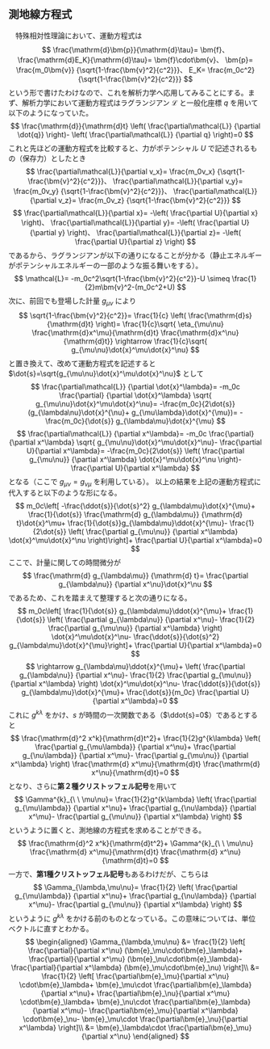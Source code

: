 
## 測地線方程式

　特殊相対性理論において、運動方程式は
$$
    \frac{\mathrm{d}\bm{p}}{\mathrm{d}\tau}=
    \bm{f}、
    \frac{\mathrm{d}E_K}{\mathrm{d}\tau}=
    \bm{f}\cdot\bm{v}、
    \bm{p}=
    \frac{m_0\bm{v}}
    {\sqrt{1-\frac{\bm{v}^2}{c^2}}}、
    E_K=
    \frac{m_0c^2}
    {\sqrt{1-\frac{\bm{v}^2}{c^2}}}
$$
という形で書けたわけなので、これを解析力学へ応用してみることにする。まず、解析力学において運動方程式はラグランジアン $\mathcal{L}$ と一般化座標 $q$ を用いて以下のようになっていた。
$$
    \frac{\mathrm{d}}{\mathrm{d}t}
    \left(
        \frac{\partial\mathcal{L}}
        {\partial \dot{q}}
    \right)-
    \left(
        \frac{\partial\mathcal{L}}
        {\partial q}
    \right)=0
$$
これと先ほどの運動方程式を比較すると、力がポテンシャル $U$ で記述されるもの（保存力）としたとき
$$
    \frac{\partial\mathcal{L}}{\partial v_x}=
    \frac{m_0v_x}
    {\sqrt{1-\frac{\bm{v}^2}{c^2}}}、
    \frac{\partial\mathcal{L}}{\partial v_y}=
    \frac{m_0v_y}
    {\sqrt{1-\frac{\bm{v}^2}{c^2}}}、
    \frac{\partial\mathcal{L}}{\partial v_z}=
    \frac{m_0v_z}
    {\sqrt{1-\frac{\bm{v}^2}{c^2}}}
$$
$$
    \frac{\partial\mathcal{L}}{\partial x}=
    -\left(
        \frac{\partial U}{\partial x}
    \right)、
     \frac{\partial\mathcal{L}}{\partial y}=
     -\left(
        \frac{\partial U}{\partial y}
    \right)、
    \frac{\partial\mathcal{L}}{\partial z}=
    -\left(
        \frac{\partial U}{\partial z}
    \right)
$$
であるから、ラグランジアンが以下の通りになることが分かる（静止エネルギーがポテンシャルエネルギーの一部のような振る舞いをする）。
$$
    \mathcal{L}=
    -m_0c^2\sqrt{1-\frac{\bm{v}^2}{c^2}}-U
    \simeq
    \frac{1}{2}m\bm{v}^2-(m_0c^2+U)
$$
次に、前回でも登場した計量 $g_{\mu\nu}$ により
$$
    \sqrt{1-\frac{\bm{v}^2}{c^2}}=
    \frac{1}{c}
    \left(
    \frac{\mathrm{d}s}{\mathrm{d}t}
    \right)=
    \frac{1}{c}\sqrt{
    \eta_{\mu\nu}
    \frac{\mathrm{d}x^\mu}{\mathrm{d}t}
    \frac{\mathrm{d}x^\nu}{\mathrm{d}t}}
    \rightarrow
    \frac{1}{c}\sqrt{
    g_{\mu\nu}\dot{x}^\mu\dot{x}^\nu}
$$
と置き換えて、改めて運動方程式を記述すると $\dot{s}=\sqrt{g_{\mu\nu}\dot{x}^\mu\dot{x}^\nu}$ として
$$
    \frac{\partial\mathcal{L}}
    {\partial \dot{x}^\lambda}=
    -m_0c
    \frac{\partial}
    {\partial \dot{x}^\lambda}
    \sqrt{
    g_{\mu\nu}\dot{x}^\mu\dot{x}^\nu}=
    -\frac{m_0c}{2\dot{s}}
    (g_{\lambda\nu}\dot{x}^{\nu}+
    g_{\mu\lambda}\dot{x}^{\mu})=
    -\frac{m_0c}{\dot{s}}
    g_{\lambda\mu}\dot{x}^{\mu}
$$
$$
    \frac{\partial\mathcal{L}}
    {\partial x^\lambda}=
    -m_0c
    \frac{\partial}
    {\partial x^\lambda}
    \sqrt{
    g_{\mu\nu}\dot{x}^\mu\dot{x}^\nu}-
    \frac{\partial U}{\partial x^\lambda}=
    -\frac{m_0c}{2\dot{s}}
    \left(
        \frac{\partial g_{\mu\nu}}
        {\partial x^\lambda}
        \dot{x}^\mu\dot{x}^\nu
    \right)-
    \frac{\partial U}{\partial x^\lambda}
$$
となる（ここで $g_{\mu\nu}=g_{\nu\mu}$ を利用している）。
以上の結果を上記の運動方程式に代入すると以下のような形になる。
$$
    m_0c\left[
    -\frac{\ddot{s}}{\dot{s}^2}
    g_{\lambda\mu}\dot{x}^{\mu}+
    \frac{1}{\dot{s}}
    \frac{\mathrm{d} g_{\lambda\mu}}
    {\mathrm{d} t}\dot{x}^\mu+
    \frac{1}{\dot{s}}g_{\lambda\mu}\ddot{x}^{\mu}-
    \frac{1}{2\dot{s}}
    \left(
        \frac{\partial g_{\mu\nu}}
        {\partial x^\lambda}
        \dot{x}^\mu\dot{x}^\nu
    \right)\right]+
    \frac{\partial U}{\partial x^\lambda}=0
$$
ここで、計量に関しての時間微分が
$$
    \frac{\mathrm{d} g_{\lambda\mu}}
    {\mathrm{d} t}=
    \frac{\partial g_{\lambda\nu}}
    {\partial x^\nu}\dot{x}^\nu
$$
であるため、これを踏まえて整理すると次の通りになる。
$$
    m_0c\left[
    \frac{1}{\dot{s}}
    g_{\lambda\mu}\ddot{x}^{\mu}+
    \frac{1}{\dot{s}}
    \left(
        \frac{\partial g_{\lambda\nu}}
        {\partial x^\nu}-
        \frac{1}{2}
        \frac{\partial g_{\mu\nu}}
        {\partial x^\lambda}
    \right)
    \dot{x}^\mu\dot{x}^\nu-
    \frac{\ddot{s}}{\dot{s}^2}
    g_{\lambda\mu}\dot{x}^{\mu}\right]+
    \frac{\partial U}{\partial x^\lambda}=0
$$
$$
    \rightarrow
    g_{\lambda\mu}\ddot{x}^{\mu}+
    \left(
        \frac{\partial g_{\lambda\nu}}
        {\partial x^\nu}-
        \frac{1}{2}
        \frac{\partial g_{\mu\nu}}
        {\partial x^\lambda}
    \right)
    \dot{x}^\mu\dot{x}^\nu-
    \frac{\ddot{s}}{\dot{s}}
    g_{\lambda\mu}\dot{x}^{\mu}+
    \frac{\dot{s}}{m_0c}
    \frac{\partial U}{\partial x^\lambda}=0
$$
これに $g^{k\lambda}$ をかけ、$s$ が時間の一次関数である（$\ddot{s}=0$）であるとすると
$$
    \frac{\mathrm{d}^2 x^k}{\mathrm{d}t^2}+
    \frac{1}{2}g^{k\lambda}
    \left(
        \frac{\partial g_{\mu\lambda}}
        {\partial x^\nu}+
        \frac{\partial g_{\nu\lambda}}
        {\partial x^\mu}-
        \frac{\partial g_{\mu\nu}}
        {\partial x^\lambda}
    \right)
    \frac{\mathrm{d} x^\mu}{\mathrm{d}t}
    \frac{\mathrm{d} x^\nu}{\mathrm{d}t}=0
$$
となり、さらに**第２種クリストッフェル記号**を用いて
$$
    \Gamma^{k}_{\ \ \mu\nu}=
    \frac{1}{2}g^{k\lambda}
    \left(
        \frac{\partial g_{\mu\lambda}}
        {\partial x^\nu}+
        \frac{\partial g_{\nu\lambda}}
        {\partial x^\mu}-
        \frac{\partial g_{\mu\nu}}
        {\partial x^\lambda}
    \right)
$$
というように置くと、測地線の方程式を求めることができる。
$$
    \frac{\mathrm{d}^2 x^k}{\mathrm{d}t^2}+
    \Gamma^{k}_{\ \ \mu\nu}
    \frac{\mathrm{d} x^\mu}{\mathrm{d}t}
    \frac{\mathrm{d} x^\nu}{\mathrm{d}t}=0
$$
一方で、**第1種クリストッフェル記号**もあるわけだが、こちらは
$$
    \Gamma_{\lambda,\mu\nu}=
    \frac{1}{2}
    \left(
        \frac{\partial g_{\mu\lambda}}
        {\partial x^\nu}+
        \frac{\partial g_{\nu\lambda}}
        {\partial x^\mu}-
        \frac{\partial g_{\mu\nu}}
        {\partial x^\lambda}
    \right)
$$
というように $g^{k\lambda}$ をかける前のものとなっている。この意味については、単位ベクトルに直すとわかる。
$$
\begin{aligned}
    \Gamma_{\lambda,\mu\nu}
    &=
    \frac{1}{2}
    \left[
        \frac{\partial}{\partial x^\nu}
        (\bm{e}_\mu\cdot\bm{e}_\lambda)+
        \frac{\partial}{\partial x^\mu}
        (\bm{e}_\nu\cdot\bm{e}_\lambda)-
        \frac{\partial}{\partial x^\lambda}
        (\bm{e}_\mu\cdot\bm{e}_\nu)
    \right]\\
    &=
    \frac{1}{2}
    \left[
    \frac{\partial\bm{e}_\mu}{\partial x^\nu}
    \cdot\bm{e}_\lambda+
    \bm{e}_\mu\cdot
    \frac{\partial\bm{e}_\lambda}{\partial x^\nu}+
    \frac{\partial\bm{e}_\nu}{\partial x^\mu}
    \cdot\bm{e}_\lambda+
    \bm{e}_\nu\cdot
    \frac{\partial\bm{e}_\lambda}{\partial x^\mu}-
    \frac{\partial\bm{e}_\mu}{\partial x^\lambda}
    \cdot\bm{e}_\nu-
    \bm{e}_\mu\cdot
    \frac{\partial\bm{e}_\nu}{\partial x^\lambda}
    \right]\\
    &=
    \bm{e}_\lambda\cdot
    \frac{\partial\bm{e}_\mu}{\partial x^\nu}
\end{aligned}
$$